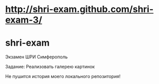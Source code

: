 http://shri-exam.github.com/shri-exam-3/
=========

shri-exam
=========

Экзамен ШРИ Симферополь

Задание: Реализовать галерею картинок

Не пушится история моего локального репозитория!
